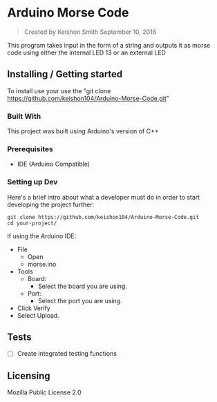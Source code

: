 <!-- ![Logo of the project](./images/logo.sample.png) -->

# Arduino Morse Code
> Created by Keishon Smith September 10, 2016


This program takes input in the form of a string and outputs it as morse code using either the internal LED 13 or an external LED

## Installing / Getting started
To install use your use the "git clone https://github.com/keishon104/Arduino-Morse-Code.git"

### Built With
This project was built using Arduino's version of C++

### Prerequisites
- IDE (Arduino Compatible)

### Setting up Dev

Here's a brief intro about what a developer must do in order to start developing
the project further:

```shell
git clone https://github.com/keishon104/Arduino-Morse-Code.git
cd your-project/
```
If using the Arduino IDE:
- File
  - Open
  - morse.ino
- Tools
  - Board:
    - Select the board you are using.
  - Port:
    - Select the port you are using.
- Click Verify
- Select Upload.

## Tests

- [ ] Create integrated testing functions

<!--
```shell
Give an example
```
-->

## Licensing

Mozilla Public License 2.0

